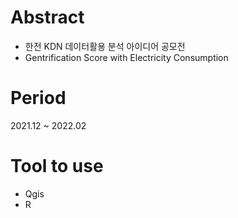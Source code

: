 # Abstract
- 한전 KDN 데이터활용 분석 아이디어 공모전
- Gentrification Score with Electricity Consumption

# Period
2021.12 ~ 2022.02

# Tool to use
- Qgis
- R
